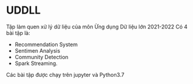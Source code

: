 # UDDLL
Tập làm quen xử lý dữ liệu của môn Ừng dụng Dữ liệu lớn 2021-2022
Có 4 bài tập là: 
- Recommendation System
- Sentimen Analysis
- Community Detection
- Spark Streaming.

Các bài tập được chạy trên jupyter và Python3.7
